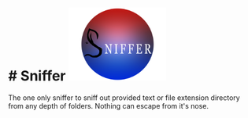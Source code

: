 <h1> # Sniffer <img src="https://github.com/leyuskckiran1510/Sniffer/blob/main/sniffer/sniffer.png"  height="150"></h1>
The one only sniffer to sniff out provided text or file extension directory from any depth of folders. Nothing can escape from it's nose.
